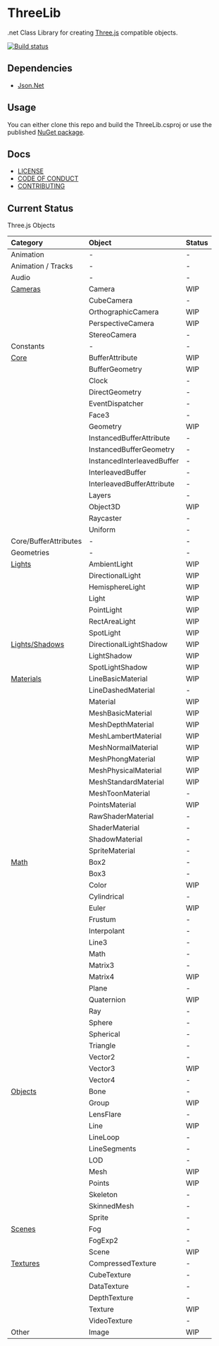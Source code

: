 # ThreeLib
.net Class Library for creating [Three.js](https://github.com/mrdoob/three.js) compatible objects.

[![Build status](https://ci.appveyor.com/api/projects/status/7bh8wx2e74b6krrd?svg=true)](https://ci.appveyor.com/project/fraguada/ThreeLib)

## Dependencies
- [Json.Net](https://github.com/JamesNK/Newtonsoft.Json)

## Usage
You can either clone this repo and build the ThreeLib.csproj or use the published [NuGet package](https://www.nuget.org/packages/ThreeLib/).

## Docs
- [LICENSE](https://github.com/mcneel/ThreeLib/blob/master/LICENSE)
- [CODE OF CONDUCT](https://github.com/mcneel/ThreeLib/blob/master/CODE_OF_CONDUCT.md)
- [CONTRIBUTING](https://github.com/mcneel/ThreeLib/blob/master/CONTRIBUTING.md)

## Current Status

Three.js Objects

| Category				| Object                     | Status |
|:------------------	|:---------------------------|:-------|
|Animation				| -							 | -      |
|Animation / Tracks		| -							 | -      |
|Audio					| -							 | -      |
|[Cameras](Cameras)		| Camera					 | WIP    |
|						| CubeCamera				 | -      |
|						| OrthographicCamera		 | WIP    |
|						| PerspectiveCamera			 | WIP    |
|						| StereoCamera				 | -      |
|Constants				| -							 | -      |
|[Core](Core)			| BufferAttribute			 | WIP    |
|						| BufferGeometry			 | WIP    |
|						| Clock						 | -      |
|						| DirectGeometry			 | -      |
|						| EventDispatcher			 | -      |
|						| Face3						 | -      |
|						| Geometry					 | WIP    |
|						| InstancedBufferAttribute   | -      |
|						| InstancedBufferGeometry    | -      |
|						| InstancedInterleavedBuffer | -      |
|						| InterleavedBuffer          | -      |
|						| InterleavedBufferAttribute | -      |
|						| Layers					 | -      |
|						| Object3D					 | WIP    |
|						| Raycaster					 | -      |
|						| Uniform					 | -      |
|Core/BufferAttributes	| -							 | -      |
|Geometries				| -							 | -      |
|[Lights](Lights)		| AmbientLight				 | WIP    |
|						| DirectionalLight			 | WIP    |
|						| HemisphereLight			 | WIP    |
|						| Light						 | WIP    |
|						| PointLight				 | WIP    |
|						| RectAreaLight				 | WIP    |
|						| SpotLight					 | WIP    |
|[Lights/Shadows](Lights/Shadows)		| DirectionalLightShadow	 | WIP    |
|						| LightShadow				 | WIP    |
|						| SpotLightShadow			 | WIP    |
|[Materials](Materials)	| LineBasicMaterial			 | WIP    |
|						| LineDashedMaterial		 | -      |
|						| Material					 | WIP    |
|						| MeshBasicMaterial			 | WIP    |
|						| MeshDepthMaterial			 | WIP    |
|						| MeshLambertMaterial		 | WIP    |
|						| MeshNormalMaterial		 | WIP    |
|						| MeshPhongMaterial			 | WIP    |
|						| MeshPhysicalMaterial		 | WIP    |
|						| MeshStandardMaterial		 | WIP    |
|						| MeshToonMaterial			 | -	  |
|						| PointsMaterial			 | WIP    |
|						| RawShaderMaterial			 | -	  |
|						| ShaderMaterial			 | -	  |
|						| ShadowMaterial			 | -	  |
|						| SpriteMaterial			 | -	  |
|[Math](Math)			| Box2						 | -      |
|						| Box3						 | -      |
|						| Color						 | WIP    |
|						| Cylindrical				 | -      |
|						| Euler						 | WIP    |
|						| Frustum					 | -      |
|						| Interpolant				 | -      |
|						| Line3						 | -      |
|						| Math						 | -      |
|						| Matrix3					 | -      |
|						| Matrix4					 | WIP    |
|						| Plane						 | -      |
|						| Quaternion				 | WIP    |
|						| Ray						 | -      |
|						| Sphere					 | -      |
|						| Spherical					 | -      |
|						| Triangle					 | -	  |
|						| Vector2					 | -      |
|						| Vector3					 | WIP    |
|						| Vector4					 | -      |
|[Objects](Objects)		| Bone						 | -      |
|						| Group						 | WIP    |
|						| LensFlare					 | -      |
|						| Line						 | WIP    |
|						| LineLoop					 | -      |
|						| LineSegments				 | -      |
|						| LOD						 | -      |
|						| Mesh						 | WIP    |
|						| Points					 | WIP    |
|						| Skeleton					 | -      |
|						| SkinnedMesh				 | -      |
|						| Sprite					 | -      |
|[Scenes](Scenes)		| Fog						 | -      |
|						| FogExp2					 | -      |
|						| Scene						 | WIP    |
|[Textures](Textures)	| CompressedTexture			 | -      |
|						| CubeTexture				 | -      |
|						| DataTexture				 | -      |
|						| DepthTexture				 | -      |
|						| Texture					 | WIP    |
|						| VideoTexture				 | -      |
|Other					| Image						 | WIP    |

[Cameras]: https://github.com/mcneel/ThreeLib/tree/master/THREE/Cameras
[Core]:https://github.com/mcneel/ThreeLib/tree/master/THREE/Core
[Lights]: https://github.com/mcneel/ThreeLib/tree/master/THREE/Lights
[Lights/Shadows]:https://github.com/mcneel/ThreeLib/tree/master/THREE/Lights
[Materials]: https://github.com/mcneel/ThreeLib/tree/master/THREE/Materials
[Math]: https://github.com/mcneel/ThreeLib/tree/master/THREE/Math
[Objects]: https://github.com/mcneel/ThreeLib/tree/master/THREE/Objects
[Scenes]: https://github.com/mcneel/ThreeLib/tree/master/THREE/Scenes
[Textures]: https://github.com/mcneel/ThreeLib/tree/master/THREE/Textures









